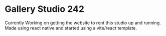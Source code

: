 # Gallery Studio 242

Currently Working on getting the website to rent this studio up and running.
Made using react native and started using a vite/react template.

